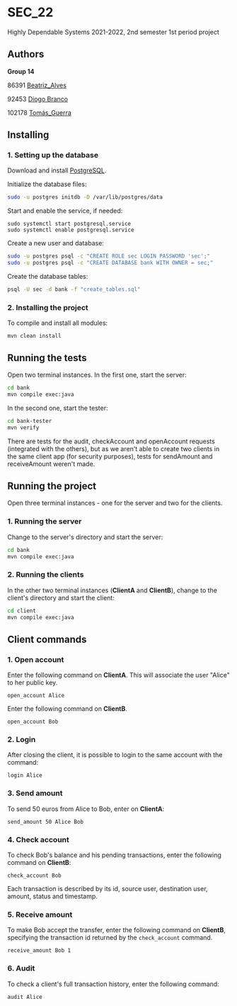 # SEC_22

Highly Dependable Systems 2021-2022, 2nd semester 1st period project


## Authors

**Group 14**

86391 [Beatriz_Alves](mailto:beatriz.alves@tecnico.ulisboa.pt)

92453 [Diogo Branco](mailto:diogo.m.p.c.branco@tecnico.ulisboa.pt)

102178 [Tomás_Guerra](mailto:tomas.guerra@tecnico.ulisboa.pt)

## Installing

### 1. Setting up the database

Download and install [PostgreSQL](https://www.postgresql.org/download/).

Initialize the database files:

```sh
sudo -u postgres initdb -D /var/lib/postgres/data
```

Start and enable the service, if needed:

```
sudo systemctl start postgresql.service
sudo systemctl enable postgresql.service
```

Create a new user and database:

```sh
sudo -u postgres psql -c "CREATE ROLE sec LOGIN PASSWORD 'sec';"
sudo -u postgres psql -c "CREATE DATABASE bank WITH OWNER = sec;"
```

Create the database tables:

```sh
psql -U sec -d bank -f "create_tables.sql"
```

### 2. Installing the project

To compile and install all modules:

```
mvn clean install
```

## Running the tests

Open two terminal instances. In the first one, start the server:

```sh
cd bank
mvn compile exec:java
```

In the second one, start the tester:

```sh
cd bank-tester
mvn verify
```

There are tests for the audit, checkAccount and openAccount requests (integrated with the others), but
as we aren't able to create two clients in the same client app (for security purposes), tests for sendAmount and
receiveAmount weren't made.

## Running the project

Open three terminal instances - one for the server and two for the clients.

### 1. Running the server

Change to the server's directory and start the server:

```sh
cd bank
mvn compile exec:java
```

### 2. Running the clients

In the other two terminal instances (**ClientA** and **ClientB**), change to the client's directory and start the client:

```sh
cd client
mvn compile exec:java
```

## Client commands

### 1. Open account

Enter the following command on **ClientA**. This will associate the user "Alice" to her public key.

```
open_account Alice
```

Enter the following command on **ClientB**.

```
open_account Bob
```

### 2. Login

After closing the client, it is possible to login to the same account with the command:

```
login Alice
```

### 3. Send amount

To send 50 euros from Alice to Bob, enter on **ClientA**:

```
send_amount 50 Alice Bob
```

### 4. Check account

To check Bob's balance and his pending transactions, enter the following command on **ClientB**:

```
check_account Bob
```

Each transaction is described by its id, source user, destination user, amount, status and timestamp.

### 5. Receive amount

To make Bob accept the transfer, enter the following command on **ClientB**, specifying the transaction id returned by the `check_account` command.

```
receive_amount Bob 1
```

### 6. Audit

To check a client's full transaction history, enter the following command:

```
audit Alice
```
